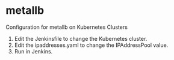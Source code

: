 # metallb
Configuration for metallb on Kubernetes Clusters

1) Edit the Jenkinsfile to change the Kubernetes cluster.
2) Edit the ipaddresses.yaml to change the IPAddressPool value.
3) Run in Jenkins.
